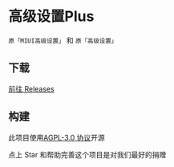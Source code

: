 # 高级设置Plus

`原「MIUI高级设置」` 和 `原「高级设置」`


## 下载

[前往 Releases](https://github.com/DropWave/SettingPro/releases)

## 构建


此项目使用[AGPL-3.0 协议](https://github.com/DropWave/SettingPro/blob/main/LICENSE)开源


点上 Star 和帮助完善这个项目是对我们最好的捐赠

